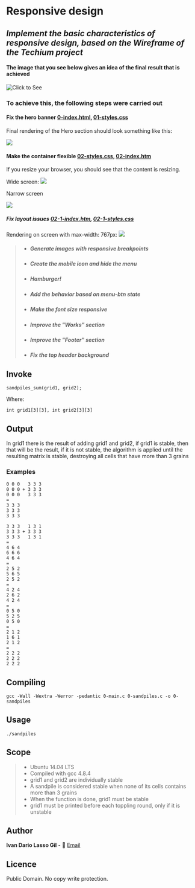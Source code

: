 # **Responsive design**

## *Implement the basic characteristics of responsive design, based on the Wireframe of the Techium project*

#### The image that you see below gives an idea of ​​the final result that is achieved

 ![Click to See](https://holbertonintranet.s3.amazonaws.com/uploads/medias/2020/4/a1f906a6a39eba8cb2f3d2877abc9ea84be51d9d.png?X-Amz-Algorithm=AWS4-HMAC-SHA256&X-Amz-Credential=AKIARDDGGGOUWMNL5ANN%2F20200819%2Fus-east-1%2Fs3%2Faws4_request&X-Amz-Date=20200819T011240Z&X-Amz-Expires=86400&X-Amz-SignedHeaders=host&X-Amz-Signature=5f6313e0d1a6e3fd70fd253e4c806055455fd16e7524e523383096e872c372b1)

### To achieve this, the following steps were carried out

#### Fix the hero banner [0-index.html](https://github.com/ilasso/holbertonschool-web_front_end/blob/master/0x06-responsive_design/01-index.html), [01-styles.css](https://github.com/ilasso/holbertonschool-web_front_end/blob/master/0x06-responsive_design/01-styles.css)

Final rendering of the Hero section should look something like this:

![](https://holbertonintranet.s3.amazonaws.com/uploads/medias/2020/2/f464d8346c36134ec4ae.png?X-Amz-Algorithm=AWS4-HMAC-SHA256&X-Amz-Credential=AKIARDDGGGOUWMNL5ANN%2F20200819%2Fus-east-1%2Fs3%2Faws4_request&X-Amz-Date=20200819T011240Z&X-Amz-Expires=86400&X-Amz-SignedHeaders=host&X-Amz-Signature=6bb9644b5776ee0d200845efdc57270de22f1dc5b84397abed7bc5e1e092d83a)


#### Make the container flexible  [02-styles.css](https://github.com/ilasso/holbertonschool-web_front_end/blob/master/0x06-responsive_design/02-styles.css),   [02-index.htm](https://github.com/ilasso/holbertonschool-web_front_end/blob/master/0x06-responsive_design/02-index.html)

If you resize your browser, you should see that the content is resizing.

Wide screen:
![](https://holbertonintranet.s3.amazonaws.com/uploads/medias/2020/2/5356d9d9b1de3ef692a1.png?X-Amz-Algorithm=AWS4-HMAC-SHA256&X-Amz-Credential=AKIARDDGGGOUWMNL5ANN%2F20200819%2Fus-east-1%2Fs3%2Faws4_request&X-Amz-Date=20200819T011240Z&X-Amz-Expires=86400&X-Amz-SignedHeaders=host&X-Amz-Signature=914c96645c379dd018f6ad7f09329ffab22d7251b229c91a1604266277fd2644)

Narrow screen

![](https://holbertonintranet.s3.amazonaws.com/uploads/medias/2020/2/9aeb51d5b4c9586ea05a.png?X-Amz-Algorithm=AWS4-HMAC-SHA256&X-Amz-Credential=AKIARDDGGGOUWMNL5ANN%2F20200819%2Fus-east-1%2Fs3%2Faws4_request&X-Amz-Date=20200819T011240Z&X-Amz-Expires=86400&X-Amz-SignedHeaders=host&X-Amz-Signature=380fcc1813261d8ddaad3b501078f7e1fa74ea38367f409a085a980d62b061eb)

##### Fix layout issues [02-1-index.htm](https://github.com/ilasso/holbertonschool-web_front_end/blob/master/0x06-responsive_design/02-1-index.html), [02-1-styles.css](https://github.com/ilasso/holbertonschool-web_front_end/blob/master/0x06-responsive_design/02-1-styles.css)

Rendering on screen with max-width: 767px:
![](https://holbertonintranet.s3.amazonaws.com/uploads/medias/2020/2/741a7a68af4e92b5c286.png?X-Amz-Algorithm=AWS4-HMAC-SHA256&X-Amz-Credential=AKIARDDGGGOUWMNL5ANN%2F20200819%2Fus-east-1%2Fs3%2Faws4_request&X-Amz-Date=20200819T011240Z&X-Amz-Expires=86400&X-Amz-SignedHeaders=host&X-Amz-Signature=c669fb245bc64d29504dd41856bf51cfaebe85a54741f5f9d17abd6378eebf3b)

> * ##### Generate images with responsive breakpoints
> * ##### Create the mobile icon and hide the menu
> * ##### Hamburger!
> * ##### Add the behavior based on menu-btn state
> * #####  Make the font size responsive
> * ##### Improve the "Works" section
> * ##### Improve the "Footer" section
> * ##### Fix the top header background

## **Invoke**

```
sandpiles_sum(grid1, grid2);
```


Where:
```
int grid1[3][3], int grid2[3][3]
```
## **Output**

In grid1 there is the result of adding grid1 and grid2, if grid1 is stable, then that will be the result, if it is not stable, the algorithm is applied until the resulting matrix is ​​stable, destroying all cells that have more than 3 grains

### Examples
```
0 0 0   3 3 3
0 0 0 + 3 3 3
0 0 0   3 3 3
=
3 3 3
3 3 3
3 3 3
```
```
3 3 3   1 3 1
3 3 3 + 3 3 3
3 3 3   1 3 1
=
4 6 4
6 6 6
4 6 4
=
2 5 2
5 6 5
2 5 2
=
4 2 4
2 6 2
4 2 4
=
0 5 0
5 2 5
0 5 0
=
2 1 2
1 6 1
2 1 2
=
2 2 2
2 2 2
2 2 2
```

## **Compiling**
```
gcc -Wall -Wextra -Werror -pedantic 0-main.c 0-sandpiles.c -o 0-sandpiles
```

## **Usage**

```
./sandpiles
```
## Scope

>* Ubuntu 14.04 LTS
> * Compiled with gcc 4.8.4
> * grid1 and grid2 are individually stable
> * A sandpile is considered stable when none of its cells contains more than 3 grains
> * When the function is done, grid1 must be stable
> * grid1 must be printed before each toppling round, only if it is unstable

## Author

**Ivan Dario Lasso Gil** - :email: [Email](mailto:ivan-dario.lasso-gil@holbertonschool.com)


## Licence

Public Domain. No copy write protection.
